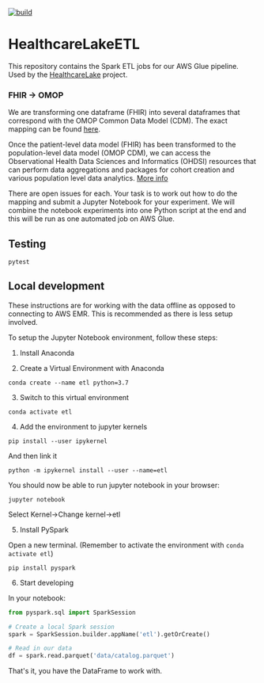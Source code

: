 [![build](https://github.com/spe-uob/HealthcareLakeETL/actions/workflows/python-app.yml/badge.svg)](https://github.com/spe-uob/HealthcareLakeETL/actions/workflows/python-app.yml)

# HealthcareLakeETL

This repository contains the Spark ETL jobs for our AWS Glue pipeline. Used by the [HealthcareLake](https://github.com/spe-uob/HealthcareLake) project.

### FHIR &rarr; OMOP

We are transforming one dataframe (FHIR) into several dataframes that correspond with the OMOP Common Data Model (CDM). The exact mapping can be found [here](https://build.fhir.org/ig/HL7/cdmh/profiles.html#omop-to-fhir-mappings).

Once the patient-level data model (FHIR) has been transformed to the population-level data model (OMOP CDM), we can access the Observational Health Data Sciences and Informatics (OHDSI) resources that can perform data aggregations and packages for cohort creation and various population level data analytics. [More info](https://www.ohdsi.org/data-standardization/)


There are open issues for each. Your task is to work out how to do the mapping and submit a Jupyter Notebook for your experiment. We will combine the notebook experiments into one Python script at the end and this will be run as one automated job on AWS Glue.

## Testing

```
pytest
```

## Local development

These instructions are for working with the data offline as opposed to connecting to AWS EMR. This is recommended as there is less setup involved.

To setup the Jupyter Notebook environment, follow these steps:

1. Install Anaconda

2. Create a Virtual Environment with Anaconda

```
conda create --name etl python=3.7
```

3. Switch to this virtual environment

```
conda activate etl
```

4. Add the environment to jupyter kernels

```
pip install --user ipykernel
```
And then link it
```
python -m ipykernel install --user --name=etl
```

You should now be able to run jupyter notebook in your browser:
```
jupyter notebook
```
Select Kernel&rarr;Change kernel&rarr;etl

5. Install PySpark

Open a new terminal. (Remember to activate the environment with `conda activate etl`)
```
pip install pyspark
```

6. Start developing

In your notebook:
```python
from pyspark.sql import SparkSession

# Create a local Spark session
spark = SparkSession.builder.appName('etl').getOrCreate()

# Read in our data
df = spark.read.parquet('data/catalog.parquet')
```

That's it, you have the DataFrame to work with.
